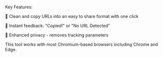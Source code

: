 Key Features:

📌 Clean and copy URLs into an easy to share format with one click

📌 Instant feedback: "Copied!" or "No URL Detected"

📌 Enhanced privacy - removes tracking parameters

This tool works with most Chromium-based browsers including Chrome and Edge.
